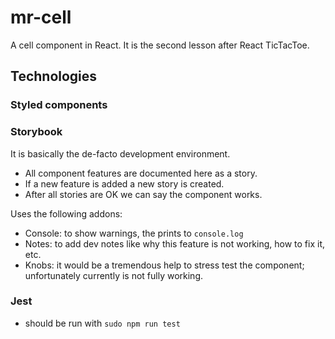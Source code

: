 # mr-cell

A cell component in React.
It is the second lesson after React TicTacToe.

## Technologies

### Styled components

### Storybook

It is basically the de-facto development environment.

- All component features are documented here as a story.
- If a new feature is added a new story is created.
- After all stories are OK we can say the component works.

Uses the following addons:

- Console: to show warnings, the prints to `console.log`
- Notes: to add dev notes like why this feature is not working, how to fix it, etc.
- Knobs: it would be a tremendous help to stress test the component; unfortunately currently is not fully working.

### Jest

- should be run with `sudo npm run test`
